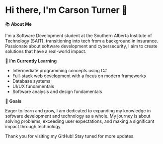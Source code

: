 # Hi there, I'm Carson Turner 👋


📚 **About Me**

I'm a Software Development student at the Southern Alberta Institute of Technology (SAIT), transitioning into tech from a background in insurance. Passionate about software development and cybersecurity, I aim to create solutions that have a real-world impact.

🌱 **I’m Currently Learning**

- Intermediate programming concepts using C#
- Full-stack web development with a focus on modern frameworks
- Database systems
- UI/UX fundamentals
- Software analysis and design fundamentals

🎯 **Goals**

Eager to learn and grow, I am dedicated to expanding my knowledge in software development and technology as a whole. My journey is about solving problems, exceeding user expectations, and making a significant impact through technology.

Thank you for visiting my GitHub! Stay tuned for more updates.
